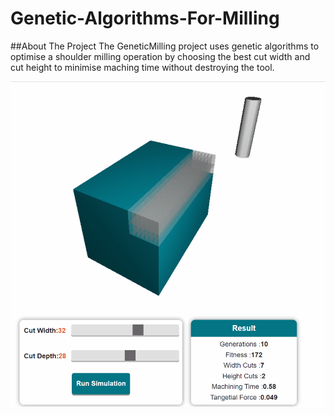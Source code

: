 # Genetic-Algorithms-For-Milling

##About The Project
The GeneticMilling project uses genetic algorithms to optimise a shoulder milling operation by choosing the best cut width and cut height to minimise maching time without destroying the tool.
                  
![image](https://github.com/pmccullough060/Genetic-Algorithms-For-Milling/blob/main/images/geneticmillingrepo.gif)
